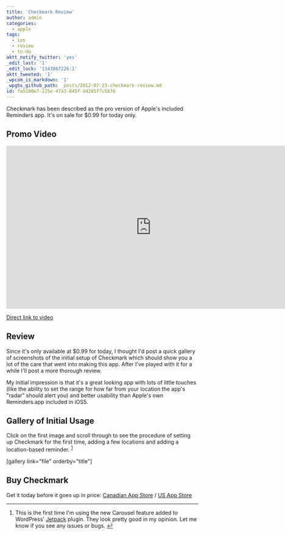 ```yaml
---
title: 'Checkmark Review'
author: admin
categories:
  - apple
tags:
  - ios
  - review
  - to-do
aktt_notify_twitter: 'yes'
_edit_last: '1'
_edit_lock: '1343067226:1'
aktt_tweeted: '1'
_wpcom_is_markdown: '1'
_wpghs_github_path: _posts/2012-07-23-checkmark-review.md
id: fa5100e7-225e-47a3-845f-d4265f7c5b76
---
```

<p>Checkmark has been described as the pro version of Apple's included Reminders app. It's on sale for $0.99 for today only.</p>
<h2>Promo Video</h2>
<p><iframe src="http://player.vimeo.com/video/44479512?title=0&amp;byline=0&amp;portrait=0&amp;color=ffffff" width="760" height="428" frameborder="0" webkitAllowFullScreen mozallowfullscreen allowFullScreen></iframe></p>
<p><a href="https://vimeo.com/44479512">Direct link to video</a></p>
<h2>Review</h2>
<p>Since it's only available at $0.99 for today, I thought I'd post a quick gallery of screenshots of the initial setup of Checkmark which should show you a lot of the care that went into making this app. After I've played with it for a while I'll post a more thorough review.</p>
<p>My initial impression is that it's a great looking app with lots of little touches (like the ability to set the range for how far from your location the app's "radar" should alert you) and better usability than Apple's own Reminders.app included in iOS5.</p>
<h2>Gallery of Initial Usage</h2>
<p>Click on the first image and scroll through to see the procedure of setting up Checkmark for the first time, adding a few locations and adding a location-based reminder. <sup id="fnref-20578:1"><a href="#fn-20578:1" rel="footnote">1</a></sup></p>
<p>[gallery link="file" orderby="title"]</p>
<h2>Buy Checkmark</h2>
<p>Get it today before it goes up in price: <a href="http://click.linksynergy.com/fs-bin/stat?id=6PFrOqNV4B8&offerid=146261&type=3&subid=0&tmpid=1826&RD_PARM1=http%253A%252F%252Fitunes.apple.com%252Fca%252Fapp%252Fcheckmark%252Fid524873453%253Fmt%253D8%2526uo%253D4%2526partnerId%253D30" target="itunes_store">Canadian App Store</a> / <a href="http://click.linksynergy.com/fs-bin/stat?id=6PFrOqNV4B8&offerid=146261&type=3&subid=0&tmpid=1826&RD_PARM1=http%253A%252F%252Fitunes.apple.com%252Fus%252Fapp%252Fcheckmark%252Fid524873453%253Fmt%253D8%2526uo%253D4%2526partnerId%253D30" target="itunes_store">US App Store</a></p>
<div class="footnotes">
<hr />
<ol>
<li id="fn-20578:1">
This is the first time I'm using the new Carousel feature added to WordPress' <a href="http://jetpack.me/">Jetpack</a> plugin. They look pretty good in my opinion. Let me know if you see any issues or bugs.&#160;<a href="#fnref-20578:1" rev="footnote">&#8617;</a>
</li>
</ol>
</div>
